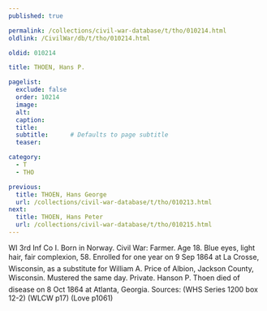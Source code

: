 ```yaml
---
published: true

permalink: /collections/civil-war-database/t/tho/010214.html
oldlink: /CivilWar/db/t/tho/010214.html

oldid: 010214

title: THOEN, Hans P.

pagelist:
  exclude: false
  order: 10214
  image: 
  alt:
  caption:
  title:
  subtitle:      # Defaults to page subtitle
  teaser:

category: 
  - T 
  - THO

previous:
  title: THOEN, Hans George
  url: /collections/civil-war-database/t/tho/010213.html  
next:
  title: THOEN, Hans Peter
  url: /collections/civil-war-database/t/tho/010215.html   
---
```

WI 3rd Inf Co I. Born in Norway. Civil War: Farmer. Age 18. Blue eyes, light hair, fair complexion, 5&#146;8&#148;. Enrolled for one year on 9 Sep 1864 at La Crosse, Wisconsin, as a substitute for William A. Price of Albion, Jackson County, Wisconsin. Mustered the same day. Private. &#147;Hanson P. Thoen&#148; died of disease on 8 Oct 1864 at Atlanta, Georgia. Sources: (WHS Series 1200 box 12-2) (WLCW p17) (Love p1061)
